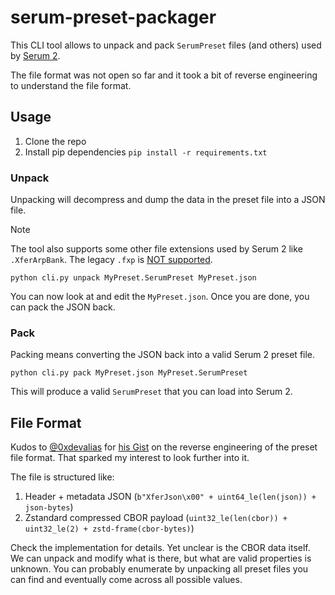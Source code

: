 # serum-preset-packager

This CLI tool allows to unpack and pack `SerumPreset` files (and others) used by [Serum 2](https://xferrecords.com/products/serum-2).

The file format was not open so far and it took a bit of reverse engineering to understand the file format.

## Usage

1. Clone the repo
2. Install pip dependencies `pip install -r requirements.txt`

### Unpack

Unpacking will decompress and dump the data in the preset file into a JSON file.

> [!NOTE]  
> The tool also supports some other file extensions used by Serum 2 like `.XferArpBank`. The legacy `.fxp` is [NOT supported](https://github.com/KennethWussmann/serum-preset-packager/issues/1).
 
```shell
python cli.py unpack MyPreset.SerumPreset MyPreset.json
```

You can now look at and edit the `MyPreset.json`. Once you are done, you can pack the JSON back.

### Pack

Packing means converting the JSON back into a valid Serum 2 preset file.

```shell
python cli.py pack MyPreset.json MyPreset.SerumPreset
```

This will produce a valid `SerumPreset` that you can load into Serum 2.

## File Format

Kudos to [@0xdevalias](https://github.com/0xdevalias) for [his Gist](https://gist.github.com/0xdevalias/5a06349b376d01b2a76ad27a86b08c1b) on the reverse engineering of the preset file format. That sparked my interest to look further into it.

The file is structured like:
1. Header + metadata JSON (`b"XferJson\x00" + uint64_le(len(json)) + json-bytes`)
2. Zstandard compressed CBOR payload (`uint32_le(len(cbor)) + uint32_le(2) + zstd‑frame(cbor-bytes)`)

Check the implementation for details. Yet unclear is the CBOR data itself. We can unpack and modify what is there, but what are valid properties is unknown. You can probably enumerate by unpacking all preset files you can find and eventually come across all possible values.
